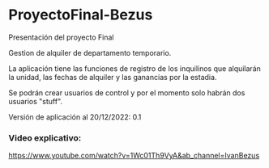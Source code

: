 # ProyectoFinal-Bezus
Presentación del proyecto Final

Gestion de alquiler de departamento temporario.

La aplicación tiene las funciones de registro de los inquilinos que alquilarán la unidad, las fechas de alquiler y las ganancias por la estadia.

Se podrán crear usuarios de control y por el momento solo habrán dos usuarios "stuff".

Versión de aplicación al 20/12/2022: 0.1

### Video explicativo:
https://www.youtube.com/watch?v=1Wc01Th9VyA&ab_channel=IvanBezus


